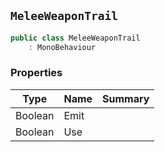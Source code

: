 ## `MeleeWeaponTrail`

```csharp
public class MeleeWeaponTrail
    : MonoBehaviour

```

### Properties

| Type | Name | Summary | 
| --- | --- | --- | 
| Boolean | Emit |  | 
| Boolean | Use |  | 


